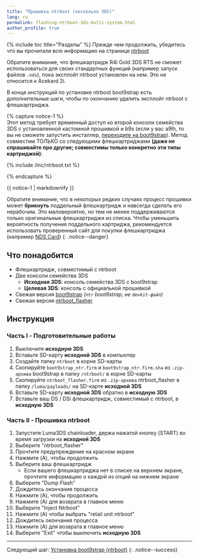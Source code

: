 ```yaml
---
title: "Прошивка ntrboot (несколько 3DS)"
lang: ru
permalink: flashing-ntrboot-3ds-multi-system.html
author_profile: true
---
```

{% include toc title="Разделы" %}
Прежде чем продолжить, убедитесь что вы прочитали всю информацию на странице [ntrboot](ntrboot)

Обратите внимание, что флешкартридж R4i Gold 3DS RTS не сможет использоваться для своих стандартных функций (например запуск файлов `.nds`), пока эксплойт ntrboot установлен на нем. Это не относится к Acekard 2i.

В конце инструкций по установке ntrboot boot9strap есть дополнительные шаги, чтобы по окончанию удалить эксплойт ntrboot с флешкартриджа.

{% capture notice-1 %}   
Этот метод требует временный доступ ко второй консоли семейства 3DS с установленной кастомной прошивкой и b9s (если у вас a9lh, то вы не сможете запустить инсталлер, [переходите на boot9strap](a9lh-to-b9s)). Метод совместим ТОЛЬКО со следующими флешкартриджами **(даже не спрашивайте про другие; совместимы только конкретно эти типы картриджей)**:

{% include /inc/ntrboot.txt %}
  
{% endcapture %}
<div class="notice--warning">{{ notice-1 | markdownify }}</div>

Обратите внимание, что в некоторых редких случаях процесс прошивки может **брикнуть** поддельный флешкартридж и навсегда сделать его нерабочим. Это маловероятно, но тем не менее поддерживаются только оригинальные флешкартриджи из списка. Чтобы уменьшить вероятность получения поддельного картриджа, рекомендуется использовать проверенный сайт для покупки флешкартриджа (например [NDS Card](http://www.nds-card.com/))
{: .notice--danger}

## Что понадобится

* Флешкартридж, совместимый с ntrboot
* Две консоли семейства 3DS 
	+ **Исходная 3DS**: консоль семейства 3DS с boot9strap
	+ **Целевая 3DS**: консоль с официальной прошивкой
* Свежая версия [boot9strap](https://github.com/SciresM/boot9strap/releases/latest) *(`ntr` boot9strap; не `devkit-файл`)*
* Свежая версия [ntrboot_flasher](https://github.com/kitling/ntrboot_flasher/releases/latest)

## Инструкция

### Часть I - Подготовительные работы

1. Выключите **исходную 3DS**
1. Вставьте SD-карту **исходной 3DS** в компьютер
1. Создайте папку `ntrboot` в корне SD-карты
1. Скопируйте `boot9strap_ntr.firm` и `boot9strap_ntr.firm.sha` из `.zip-архива` boot9strap в папку `/ntrboot/` в корне SD-карты
1. Скопируйте `ntrboot_flasher.firm` из `.zip-архива` ntrboot_flasher в папку `/luma/payloads/` на SD-карте **исходной 3DS**
1. Вставьте SD-карту **исходной 3DS** обратно в **исходную 3DS**
1. Вставьте ваш DS / DSi флешкартридж, совместимый с ntrboot, в **исходную 3DS**

### Часть II - Прошивка ntrboot

1. Запустите Luma3DS chainloader, держа нажатой кнопку (START) во время загрузки на **исходной 3DS**
1. Выберите "ntrboot_flasher"
1. Прочтите предупреждение на красном экране
1. Нажмите (A), чтобы продолжить
1. Выберите ваш флешкартридж
	+ Если вашего флешкартриджа нет в списке на верхнем экране, прочтите информацию о каждой из опций на нижнем экране
1. Выберите "Dump Flash"
1. Дождитесь окончания процесса
1. Нажмите (A), чтобы продолжить
1. Нажмите (A) для возврата в главное меню
1. Выберите "Inject Ntrboot"
1. Нажмите (A) чтобы выбрать "retail unit ntrboot"
1. Дождитесь окончания процесса
1. Нажмите (A) для возврата в главное меню
1. Выберите "Exit" чтобы выключить **исходную 3DS**

___

Следующий шаг: [Установка boot9strap (ntrboot)](installing-boot9strap-ntrboot)
{: .notice--success}